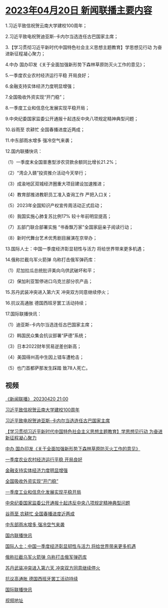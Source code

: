 # [2023年04月20日 新闻联播主要内容](https://tv.cctv.com/lm/xwlb/day/20230420.shtml)

1.习近平致信祝贺云南大学建校100周年；

2.习近平致电祝贺迪亚斯-卡内尔当选连任古巴国家主席；

3.【学习贯彻习近平新时代中国特色社会主义思想主题教育】学思想见行动 为奋进新征程凝心聚力；

4.中办 国办印发《关于全面加强新形势下森林草原防灭火工作的意见》；

5.一季度农业农村经济运行平稳 开局良好；

6.金融支持实体经济力度明显增强；

7.全国吸收外资实现“开门稳”；

8.一季度工业和信息化发展实现平稳开局；

9.中央纪委国家监委公开通报十起违反中央八项规定精神典型问题；

10.谷雨至 农耕忙 全国春播进度近两成；

11.中东部雨水增多 强冷空气来袭；

12.国内联播快讯：

（1）一季度末全国普惠型涉农贷款余额同比增长21.2%；

（2）“湾企入赣”投资推介活动今天举行；

（3）成渝地区双城经济圈重大项目建设加速推进；

（4）教育部推进教职员工准入查询工作 严把入口关；

（5）2023年全国知识产权宣传周活动正式启动；

（6）我国实施心肺复苏比例17% 较十年前明显提高；

（7）五部门联合部署实施 “书香飘万家”全国家庭亲子阅读行动；

（8）新时代舞台艺术优秀剧目展演在京举办；

13.国际人士：中国一季度经济彰显韧性与活力 将给世界带来更多机遇；

14.俄称拦截乌军火箭弹 乌称打击俄军弹药库：

（1）尼加拉瓜总统批评美向乌供武破坏和平；

（2）保加利亚暂停进口乌克兰部分农产品；

15.苏丹武装冲突进入第六天 冲突双方同意继续停火；

16.抗议高通胀 德国西班牙罢工活动持续；

17.国际联播快讯：

（1）迪亚斯-卡内尔当选连任古巴国家主席；

（2）韩国民众集会抗议部署“萨德”系统；

（3）日本2022财年贸易逆差创新高；

（4）美国得州高中生因上错车遭枪击；

（5）也门首都萨那发生踩踏 致78人死亡。

## 视频

[《新闻联播》 20230420 21:00](https://tv.cctv.com/2023/04/20/VIDEhF8SinEToWWWzXtt9XTX230420.shtml)

[习近平致信祝贺云南大学建校100周年](https://tv.cctv.com/2023/04/20/VIDEf4pCFjuqHdfYhES7l9De230420.shtml)

[习近平致电祝贺迪亚斯-卡内尔当选连任古巴国家主席](https://tv.cctv.com/2023/04/20/VIDEJNjsdqtelnptW9rfX3hQ230420.shtml)

[【学习贯彻习近平新时代中国特色社会主义思想主题教育】学思想见行动 为奋进新征程凝心聚力](https://tv.cctv.com/2023/04/20/VIDEPeN8LGwC4zBTplKA1pyp230420.shtml)

[中办 国办印发《关于全面加强新形势下森林草原防灭火工作的意见》](https://tv.cctv.com/2023/04/20/VIDEIOYVxMuJaiuEgKsOyGHY230420.shtml)

[一季度农业农村经济运行平稳 开局良好](https://tv.cctv.com/2023/04/20/VIDErAStzzllwqmOyuY487Q1230420.shtml)

[金融支持实体经济力度明显增强](https://tv.cctv.com/2023/04/20/VIDE8TA8wml1kHj35Zo3qk4m230420.shtml)

[全国吸收外资实现“开门稳”](https://tv.cctv.com/2023/04/20/VIDEPiRghpDdHlUJqifX1GhX230420.shtml)

[一季度工业和信息化发展实现平稳开局](https://tv.cctv.com/2023/04/20/VIDEMo3kgCZVNxQS7NSFPLKu230420.shtml)

[中央纪委国家监委公开通报十起违反中央八项规定精神典型问题](https://tv.cctv.com/2023/04/20/VIDEvyIvgaKyRl5WMrdBWgLf230420.shtml)

[谷雨至 农耕忙 全国春播进度近两成](https://tv.cctv.com/2023/04/20/VIDEc2XB9duZiybuagrvXbvf230420.shtml)

[中东部雨水增多 强冷空气来袭](https://tv.cctv.com/2023/04/20/VIDE4Y2ma6XZbTbUg9eyq6KB230420.shtml)

[国内联播快讯](https://tv.cctv.com/2023/04/20/VIDE8HJ04jUyay2a00ATfHTF230420.shtml)

[国际人士：中国一季度经济彰显韧性与活力 将给世界带来更多机遇](https://tv.cctv.com/2023/04/20/VIDExXKGV5I78GkaVTh5rzds230420.shtml)

[俄称拦截乌军火箭弹 乌称打击俄军弹药库](https://tv.cctv.com/2023/04/20/VIDELCgUsH2q2KJBxG8Ng46W230420.shtml)

[苏丹武装冲突进入第六天 冲突双方同意继续停火](https://tv.cctv.com/2023/04/20/VIDElva6Hw4DBZpQhP5i6KUm230420.shtml)

[抗议高通胀 德国西班牙罢工活动持续](https://tv.cctv.com/2023/04/20/VIDEuZVtPwIun3Z6FBLA4gd1230420.shtml)

[国际联播快讯](https://tv.cctv.com/2023/04/20/VIDEcBw8czLwyppbyiDCGpIL230420.shtml)

[视频地址](https://tv.cctv.com/lm/xwlb/day/20230420.shtml) 

